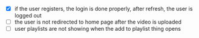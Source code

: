 - [x] if the user registers, the login is done properly, after refresh, the user is logged out
- [ ] the user is not redirected to home page after the video is uploaded
- [ ] user playlists are not showing when the add to playlist thing opens
